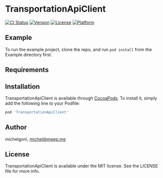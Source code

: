 # TransportationApiClient

[![CI Status](https://img.shields.io/travis/michelgoni/TransportationApiClient.svg?style=flat)](https://travis-ci.org/michelgoni/TransportationApiClient)
[![Version](https://img.shields.io/cocoapods/v/TransportationApiClient.svg?style=flat)](https://cocoapods.org/pods/TransportationApiClient)
[![License](https://img.shields.io/cocoapods/l/TransportationApiClient.svg?style=flat)](https://cocoapods.org/pods/TransportationApiClient)
[![Platform](https://img.shields.io/cocoapods/p/TransportationApiClient.svg?style=flat)](https://cocoapods.org/pods/TransportationApiClient)

## Example

To run the example project, clone the repo, and run `pod install` from the Example directory first.

## Requirements

## Installation

TransportationApiClient is available through [CocoaPods](https://cocoapods.org). To install
it, simply add the following line to your Podfile:

```ruby
pod 'TransportationApiClient'
```

## Author

michelgoni, michel@meep.me

## License

TransportationApiClient is available under the MIT license. See the LICENSE file for more info.
